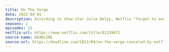 ```yaml
---
title: On The Verge
date: 2022-04-01
description: According to show star Julie Delpy, Netflix "forgot to announce it was cancelled" after one season.  
seasons: 1
episodes: 12
netflix-url: https://www.netflix.com/title/81239671
source-name: DEADLINE
source-url: https://deadline.com/2022/04/on-the-verge-canceled-by-netflix-julie-delpy-says-1234998584/
---
```

 